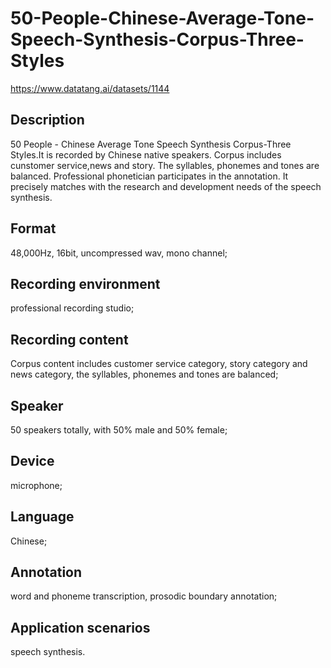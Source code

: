 # 50-People-Chinese-Average-Tone-Speech-Synthesis-Corpus-Three-Styles
https://www.datatang.ai/datasets/1144

## Description
50 People - Chinese Average Tone Speech Synthesis Corpus-Three Styles.It is recorded by Chinese native speakers. Corpus includes cunstomer service,news and story. The syllables, phonemes and tones are balanced. Professional phonetician participates in the annotation. It precisely matches with the research and development needs of the speech synthesis.

## Format
48,000Hz, 16bit, uncompressed wav, mono channel;

## Recording environment
professional recording studio;

## Recording content
Corpus content includes customer service category, story category and news category, the syllables, phonemes and tones are balanced;

## Speaker
50 speakers totally, with 50% male and 50% female;

## Device
microphone;

## Language
Chinese;

## Annotation
word and phoneme transcription, prosodic boundary annotation;

## Application scenarios
speech synthesis.
